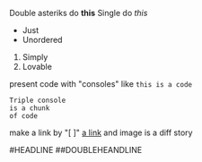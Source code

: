Double asteriks do **this**
Single do *this*

- Just
- Unordered

1. Simply 
2. Lovable

present code with "consoles" like `this is a code`

```
Triple console 
is a chunk 
of code
```

make a link by "[ ]" [a link](google.com)
and image is a diff story

#HEADLINE
##DOUBLEHEANDLINE

